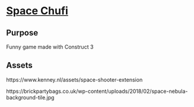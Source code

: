 # [Space Chufi](https://albertobaena.github.io/spacechufi/)
## Purpose
Funny game made with Construct 3
## Assets
<p> https://www.kenney.nl/assets/space-shooter-extension </p>
<p> https://brickpartybags.co.uk/wp-content/uploads/2018/02/space-nebula-background-tile.jpg </p>

